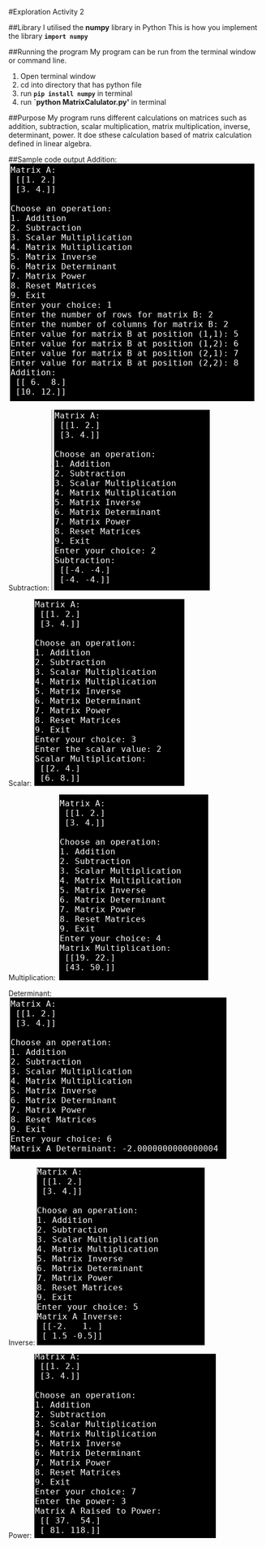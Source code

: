 #Exploration Activity 2


##Library
I utilised the **numpy** library in Python
This is how you implement the library
**`import numpy`**


##Running the program
My program can be run from the terminal window or command line. 

  1. Open terminal window 
  2. cd into directory that has python file
  3. run **`pip install numpy`** in terminal
  4. run **`python MatrixCalulator.py'** in terminal
  
  
##Purpose
My program runs different calculations on matrices such as addition, subtraction, scalar multiplication, matrix multiplication, inverse, determinant, power.
It doe sthese calculation based of matrix calculation defined in linear algebra.


##Sample code output
Addition: ![Screenshot](Addition.png)

Subtraction: ![Screenshot](Subtraction.png)

Scalar: ![Screenshot](Scalar.png)

Multiplication: ![Screenshot](Multiplication.png)

Determinant: ![Screenshot](Determinant.png)

Inverse: ![Screenshot](Inverse.png)

Power: ![Screenshot](Power.png)

